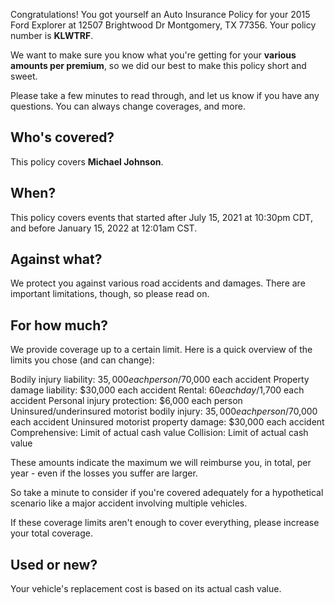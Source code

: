 Congratulations! You got yourself an Auto Insurance Policy for your 2015 Ford Explorer at 12507 Brightwood Dr Montgomery, TX 77356. Your policy number is **KLWTRF**.

We want to make sure you know what you're getting for your **various amounts per premium**, so we did our best to make this policy short and sweet.

Please take a few minutes to read through, and let us know if you have any questions. You can always change coverages, and more.

## Who's covered?
This policy covers **Michael Johnson**.

## When?
This policy covers events that started after July 15, 2021 at 10:30pm CDT, and before January 15, 2022 at 12:01am CST.

## Against what?
We protect you against various road accidents and damages. There are important limitations, though, so please read on.

## For how much?
We provide coverage up to a certain limit. Here is a quick overview of the limits you chose (and can change):

Bodily injury liability: $35,000 each person/$70,000 each accident
Property damage liability: $30,000 each accident
Rental: $60 each day/$1,700 each accident
Personal injury protection: $6,000 each person
Uninsured/underinsured motorist bodily injury: $35,000 each person/$70,000 each accident
Uninsured motorist property damage: $30,000 each accident
Comprehensive: Limit of actual cash value
Collision: Limit of actual cash value

These amounts indicate the maximum we will reimburse you, in total, per year - even if the losses you suffer are larger.

So take a minute to consider if you're covered adequately for a hypothetical scenario like a major accident involving multiple vehicles.

If these coverage limits aren't enough to cover everything, please increase your total coverage.

## Used or new?
Your vehicle's replacement cost is based on its actual cash value.